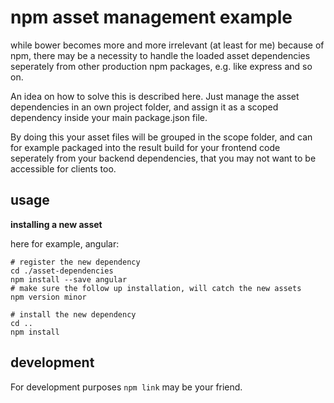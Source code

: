 # npm asset management example

while bower becomes more and more irrelevant (at least for me) because of npm, there may be a necessity to handle the loaded asset dependencies seperately from other production npm packages, e.g. like express and so on.

An idea on how to solve this is described here. Just manage the asset dependencies in an own project folder, and assign it as a scoped dependency inside your main package.json file.

By doing this your asset files will be grouped in the scope folder, and can for example packaged into the result build for your frontend code seperately from your backend dependencies,
that you may not want to be accessible for clients too.

## usage

**installing a new asset**

here for example, angular:

```
# register the new dependency
cd ./asset-dependencies
npm install --save angular
# make sure the follow up installation, will catch the new assets
npm version minor

# install the new dependency
cd ..
npm install
```

## development

For development purposes `npm link` may be your friend.
